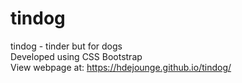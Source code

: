# tindog
tindog - tinder but for dogs
<br>
Developed using CSS Bootstrap
<br>
View webpage at: https://hdejounge.github.io/tindog/
